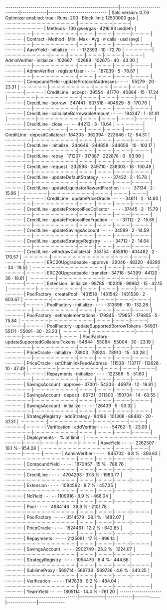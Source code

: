 ·--------------------------------------------------------|---------------------------|-------------|-----------------------------·
|                  Solc version: 0.7.6                   ·  Optimizer enabled: true  ·  Runs: 200  ·  Block limit: 12500000 gas  │
·························································|···························|·············|······························
|  Methods                                               ·              100 gwei/gas               ·       4216.93 usd/eth       │
·····················|···································|·············|·············|·············|···············|··············
|  Contract          ·  Method                           ·  Min        ·  Max        ·  Avg        ·  # calls      ·  usd (avg)  │
·····················|···································|·············|·············|·············|···············|··············
|  AaveYield         ·  initialize                       ·          -  ·          -  ·     172393  ·           10  ·      72.70  │
·····················|···································|·············|·············|·············|···············|··············
|  AdminVerifier     ·  initialize                       ·     102667  ·     102689  ·     102675  ·           40  ·      43.30  │
·····················|···································|·············|·············|·············|···············|··············
|  AdminVerifier     ·  registerUser                     ·          -  ·          -  ·     187039  ·            5  ·      78.87  │
·····················|···································|·············|·············|·············|···············|··············
|  CompoundYield     ·  updateProtocolAddresses          ·          -  ·          -  ·      55279  ·           20  ·      23.31  │
·····················|···································|·············|·············|·············|···············|··············
|  CreditLine        ·  accept                           ·      39554  ·      41770  ·      40884  ·           15  ·      17.24  │
·····················|···································|·············|·············|·············|···············|··············
|  CreditLine        ·  borrow                           ·     347441  ·     607518  ·     404929  ·            8  ·     170.76  │
·····················|···································|·············|·············|·············|···············|··············
|  CreditLine        ·  calculateBorrowableAmount        ·          -  ·          -  ·     194247  ·            1  ·      81.91  │
·····················|···································|·············|·············|·············|···············|··············
|  CreditLine        ·  close                            ·          -  ·          -  ·      44213  ·            3  ·      18.64  │
·····················|···································|·············|·············|·············|···············|··············
|  CreditLine        ·  depositCollateral                ·     164305  ·     362394  ·     223646  ·           12  ·      94.31  │
·····················|···································|·············|·············|·············|···············|··············
|  CreditLine        ·  initialize                       ·     244646  ·     244658  ·     244656  ·           10  ·     103.17  │
·····················|···································|·············|·············|·············|···············|··············
|  CreditLine        ·  repay                            ·     171207  ·     317387  ·     222878  ·            6  ·      93.99  │
·····················|···································|·············|·············|·············|···············|··············
|  CreditLine        ·  request                          ·     232598  ·     249710  ·     238303  ·           18  ·     100.49  │
·····················|···································|·············|·············|·············|···············|··············
|  CreditLine        ·  updateDefaultStrategy            ·          -  ·          -  ·      37432  ·            2  ·      15.78  │
·····················|···································|·············|·············|·············|···············|··············
|  CreditLine        ·  updateLiquidatorRewardFraction   ·          -  ·          -  ·      37134  ·            2  ·      15.66  │
·····················|···································|·············|·············|·············|···············|··············
|  CreditLine        ·  updatePriceOracle                ·          -  ·          -  ·      34611  ·            2  ·      14.60  │
·····················|···································|·············|·············|·············|···············|··············
|  CreditLine        ·  updateProtocolFeeCollector       ·          -  ·          -  ·      37445  ·            2  ·      15.79  │
·····················|···································|·············|·············|·············|···············|··············
|  CreditLine        ·  updateProtocolFeeFraction        ·          -  ·          -  ·      37112  ·            2  ·      15.65  │
·····················|···································|·············|·············|·············|···············|··············
|  CreditLine        ·  updateSavingsAccount             ·          -  ·          -  ·      34589  ·            2  ·      14.59  │
·····················|···································|·············|·············|·············|···············|··············
|  CreditLine        ·  updateStrategyRegistry           ·          -  ·          -  ·      34712  ·            2  ·      14.64  │
·····················|···································|·············|·············|·············|···············|··············
|  CreditLine        ·  withdrawCollateral               ·     353154  ·     455810  ·     404482  ·            2  ·     170.57  │
·····················|···································|·············|·············|·············|···············|··············
|  ERC20Upgradeable  ·  approve                          ·      29046  ·      48320  ·      46290  ·           34  ·      19.52  │
·····················|···································|·············|·············|·············|···············|··············
|  ERC20Upgradeable  ·  transfer                         ·      34718  ·      54399  ·      44120  ·           36  ·      18.61  │
·····················|···································|·············|·············|·············|···············|··············
|  Extension         ·  initialize                       ·      98785  ·     102316  ·      99962  ·           15  ·      42.15  │
·····················|···································|·············|·············|·············|···············|··············
|  PoolFactory       ·  createPool                       ·    1431518  ·    1431542  ·    1431530  ·            2  ·     603.67  │
·····················|···································|·············|·············|·············|···············|··············
|  PoolFactory       ·  initialize                       ·          -  ·          -  ·     313698  ·           10  ·     132.28  │
·····················|···································|·············|·············|·············|···············|··············
|  PoolFactory       ·  setImplementations               ·     179845  ·     179857  ·     179855  ·            5  ·      75.84  │
·····················|···································|·············|·············|·············|···············|··············
|  PoolFactory       ·  updateSupportedBorrowTokens      ·      54931  ·      55171  ·      55091  ·           30  ·      23.23  │
·····················|···································|·············|·············|·············|···············|··············
|  PoolFactory       ·  updateSupportedCollateralTokens  ·      54844  ·      55084  ·      55004  ·           30  ·      23.19  │
·····················|···································|·············|·············|·············|···············|··············
|  PriceOracle       ·  initialize                       ·      78903  ·      78924  ·      78910  ·           15  ·      33.28  │
·····················|···································|·············|·············|·············|···············|··············
|  PriceOracle       ·  setChainlinkFeedAddress          ·     111538  ·     113717  ·     112628  ·           10  ·      47.49  │
·····················|···································|·············|·············|·············|···············|··············
|  Repayments        ·  initialize                       ·          -  ·          -  ·     122368  ·            5  ·      51.60  │
·····················|···································|·············|·············|·············|···············|··············
|  SavingsAccount    ·  approve                          ·      37001  ·      54233  ·      46979  ·           12  ·      19.81  │
·····················|···································|·············|·············|·············|···············|··············
|  SavingsAccount    ·  deposit                          ·      85721  ·     311300  ·     150704  ·           14  ·      63.55  │
·····················|···································|·············|·············|·············|···············|··············
|  SavingsAccount    ·  initialize                       ·          -  ·          -  ·     126439  ·            5  ·      53.32  │
·····················|···································|·············|·············|·············|···············|··············
|  StrategyRegistry  ·  addStrategy                      ·      84196  ·     101308  ·      88482  ·           20  ·      37.31  │
·····················|···································|·············|·············|·············|···············|··············
|  Verification      ·  addVerifier                      ·          -  ·          -  ·      54762  ·            5  ·      23.09  │
·····················|···································|·············|·············|·············|···············|··············
|  Deployments                                           ·                                         ·  % of limit   ·             │
·························································|·············|·············|·············|···············|··············
|  AaveYield                                             ·          -  ·          -  ·    2262507  ·       18.1 %  ·     954.08  │
·························································|·············|·············|·············|···············|··············
|  AdminVerifier                                         ·          -  ·          -  ·     845702  ·        6.8 %  ·     356.63  │
·························································|·············|·············|·············|···············|··············
|  CompoundYield                                         ·          -  ·          -  ·    1870457  ·         15 %  ·     788.76  │
·························································|·············|·············|·············|···············|··············
|  CreditLine                                            ·          -  ·          -  ·    4704293  ·       37.6 %  ·    1983.77  │
·························································|·············|·············|·············|···············|··············
|  Extension                                             ·          -  ·          -  ·    1084562  ·        8.7 %  ·     457.35  │
·························································|·············|·············|·············|···············|··············
|  NoYield                                               ·          -  ·          -  ·    1109916  ·        8.9 %  ·     468.04  │
·························································|·············|·············|·············|···············|··············
|  Pool                                                  ·          -  ·          -  ·    4984146  ·       39.9 %  ·    2101.78  │
·························································|·············|·············|·············|···············|··············
|  PoolFactory                                           ·          -  ·          -  ·    3514579  ·       28.1 %  ·    1482.07  │
·························································|·············|·············|·············|···············|··············
|  PriceOracle                                           ·          -  ·          -  ·    1524461  ·       12.2 %  ·     642.85  │
·························································|·············|·············|·············|···············|··············
|  Repayments                                            ·          -  ·          -  ·    2125091  ·         17 %  ·     896.14  │
·························································|·············|·············|·············|···············|··············
|  SavingsAccount                                        ·          -  ·          -  ·    2902749  ·       23.2 %  ·    1224.07  │
·························································|·············|·············|·············|···············|··············
|  StrategyRegistry                                      ·          -  ·          -  ·    1054470  ·        8.4 %  ·     444.66  │
·························································|·············|·············|·············|···············|··············
|  SublimeProxy                                          ·     569714  ·     569738  ·     569736  ·        4.6 %  ·     240.25  │
·························································|·············|·············|·············|···············|··············
|  Verification                                          ·          -  ·          -  ·    1147838  ·        9.2 %  ·     484.04  │
·························································|·············|·············|·············|···············|··············
|  YearnYield                                            ·          -  ·          -  ·    1805114  ·       14.4 %  ·     761.20  │
·--------------------------------------------------------|-------------|-------------|-------------|---------------|-------------·
